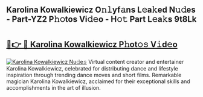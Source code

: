 ## Karolina Kowalkiewicz O𝚗𝚕yf𝚊ns L𝚎a𝚔ed N𝚞𝚍es - Part-YZ2 P𝚑𝚘tos Vi𝚍𝚎o - H𝚘𝚝 Part L𝚎a𝚔s 9t8Lk

# <h2><a href="http://kfdfjho.oniu.top/?m=Karolina+Kowalkiewicz">🔗👉 🔴 Karolina Kowalkiewicz P𝚑ot𝚘𝚜 V𝚒d𝚎o</a></h2>

[![Karolina Kowalkiewicz Nu𝚍e𝚜](https://i.imgur.com/0qMVB7G.gif)](http://kfdfjho.oniu.top/?m=Karolina+Kowalkiewicz)
Virtual content creator and entertainer Karolina Kowalkiewicz, celebrated for distributing dance and lifestyle inspiration through trending dance moves and short films. Remarkable magician Karolina Kowalkiewicz, acclaimed for their exceptional skills and accomplishments in the art of illusion.  
